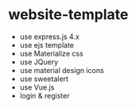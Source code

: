 # website-template

- use express.js 4.x
- use ejs template
- use Materialize css
- use JQuery
- use material design icons
- use sweetalert
- use Vue.js
- login & register

